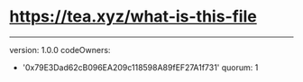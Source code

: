 # https://tea.xyz/what-is-this-file
---
version: 1.0.0
codeOwners:
  - '0x79E3Dad62cB096EA209c118598A89fEF27A1f731'
quorum: 1
